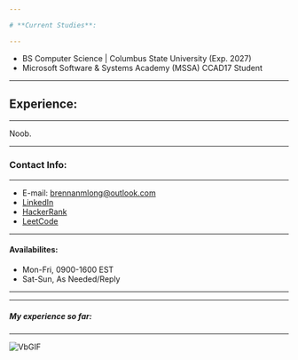 ```yaml
---

# **Current Studies**: 

---
```

- BS Computer Science | Columbus State University (Exp. 2027)
- Microsoft Software & Systems Academy (MSSA) CCAD17 Student

---

## **Experience**: 

---

Noob. 

---

### **Contact Info**: 

---

- E-mail: brennanmlong@outlook.com
- [LinkedIn](https://www.linkedin.com/in/brennan-m-long)
- [HackerRank](https://www.hackerrank.com/profile/brennanmlong)
- [LeetCode](https://leetcode.com/u/brennanmlong/)

---

#### **Availabilites**: 
- Mon-Fri, 0900-1600 EST
- Sat-Sun, As Needed/Reply

---

---

##### *My experience so far:*

---

![VbGIF](https://github.com/user-attachments/assets/794a8345-ff51-424b-896d-0dced65e7c61)

